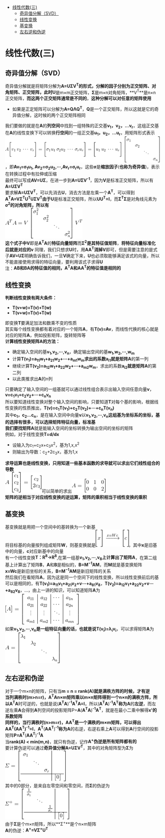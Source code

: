 * [线性代数(三)](#线性代数)
	* [奇异值分解（SVD）](#奇异值分解)
	* [线性变换](#线性变换)
	* [基变换](#基变换)
	* [左右逆和伪逆](#左右逆和伪逆)

<div id="线性代数"></div>

# 线性代数(三)

<div id="奇异值分解"></div>

## 奇异值分解（SVD）

奇异值分解就是将矩阵分解为**A=UΣV<sup>T</sup>**的形式，分解的因子分别为正交矩阵、对角矩阵、正交矩阵，此时**U**是m×m正交矩阵，**Σ**是m×n对角矩阵，**V<sup>T</sup>**是n×n正交矩阵，**而这两个正交矩阵通常是不同的**，**这种分解可以对任意的矩阵使用**  

- 如果是正定矩阵可以分解为**A=QΛQ<sup>T</sup>**，**Q**是一个正交矩阵，所以这就是它的奇异值分解，这时候的两个正交矩阵相同  

我们要做的就是在**A**的**列空间**中找到一组特殊的正交基**v<sub>1</sub>，v<sub>2</sub>，...v<sub>r</sub>**，这组正交基在**A**的线性变换下可以转换**行空间**的一组正交基**u<sub>1</sub>，u<sub>2</sub>，...u<sub>r</sub>**，用矩阵形式表示  
![](./img/线性代数/奇异值分解矩阵.gif)，即**Av<sub>1</sub>=σ<sub>1</sub>u<sub>1</sub>, Av<sub>2</sub>=σ<sub>2</sub>u<sub>2</sub>,⋯,Av<sub>r</sub>=σ<sub>r</sub>u<sub>r</sub>**，这些**σ**是**缩放因子**(**也称为奇异值**)，表示在转换过程中有拉伸或压缩  
最终可以写成**AV=UΣ**，在进一步到**A=UΣV<sup>-1</sup>**，因为**V**是标准正交矩阵，所以有**A=UΣV<sup>T</sup>**  
要求解**A=UΣV<sup>T</sup>**，可以先消去**U**，消去方法是左乘一个**A<sup>T</sup>**，可以得到**A<sup>T</sup>A=VΣ<sup>T</sup>U<sup>T</sup>UΣV<sup>T</sup>**由于**U**是标准正交矩阵，所以**UU<sup>T</sup>=I**，而**Σ<sup>T</sup>Σ**是对角线元素为**σ<sup>2</sup>**的对角矩阵，所以有  
![](./img/线性代数/奇异值分解求V.gif)  
这个式子中**V**即是**A<sup>T</sup>A**的**特征向量矩阵**而**Σ<sup>2</sup>**是其**特征值矩阵**，**将特征向量标准化后就是对应的v**
同理，我们只想求**U**时，用**AA<sup>T</sup>**消掉**V**即可，但是需要注意的是式子**AV=UΣ**明确告诉我们，一旦**V**确定下来，**U**也必须取能够满足该式的向量，所以不能直接使用求得的特征向量，要利用该式子求得**U**  
注：**AB和BA的特征值的相同，A<sup>T</sup>A和AA<sup>T</sup>的特征值是相同的**  

<div id="线性变换"></div>

## 线性变换

**判断线性变换有两大条件：**

- **T(v+w)=T(v)+T(w)**
- **T(v+w)=T(v)+T(w)**

即变换**T**要满足加法和数乘不变的性质  
其实每个线性变换都有着对应的一个矩阵**A**，有**T(v)=Av**，而线性代换的核心就是对应的矩阵**A**，例如投影矩阵，旋转矩阵等  
**计算线性变换矩阵A的方法：**  

- 确定输入空间的基**v<sub>1</sub>,v<sub>2</sub>,⋯,v<sub>n</sub>**，确定输出空间的基**w<sub>1</sub>,w<sub>2</sub>,⋯,w<sub>m</sub>**  
- 计算**T(v<sub>1</sub>)=a<sub>11</sub>w<sub>1</sub>+a<sub>21</sub>w<sub>2</sub>+⋯+a<sub>m1</sub>w<sub>m</sub>**求出的系数**a<sub>i1</sub>**就是矩阵**A**的第一列  
- 继续计算**T(v<sub>2</sub>)=a<sub>12</sub>w<sub>1</sub>+a<sub>22</sub>w<sub>2</sub>+⋯+a<sub>m2</sub>w<sub>m</sub>**，求出的系数**a<sub>i2</sub>**就是矩阵**A**的第二列  
- 以此类推求出**A**的n列  

只要确定了输入空间的一组基就可以通过线性组合表示出输入空间任意向量**v**，**v=c<sub>1</sub>v<sub>1</sub>+c<sub>2</sub>v<sub>2</sub>+⋯+c<sub>n</sub>v<sub>n</sub>**  
所以要知道线性变换对整个输入空间的影响，只要知道**T**对每个基的影响，根据线性变换的性质推出，**T(v)=c<sub>1</sub>T(v<sub>1</sub>)+c<sub>2</sub>T(v<sub>2</sub>)+⋯+c<sub>n</sub>T(v<sub>n</sub>)**  
其中**c<sub>1</sub>，c<sub>2</sub>...c<sub>n</sub>**，是在输入空间中向量**v**以**v<sub>1</sub>,v<sub>2</sub>,⋯,v<sub>n</sub>**这组基为坐标系的坐标，基的选择有很多，可以选择矩阵特征向量，标准基  
我们要找矩阵**A**就是能输入空间的坐标转换为输出空间的坐标的矩阵  
例如，对于线性变换**T=d/dx**  

- 设输入为c<sub>1</sub>+c<sub>2</sub>x+c<sub>3</sub>x<sup>2</sup>，基为1,x,x<sup>2</sup>
- 则输出为导数：c<sub>2</sub>+2c<sub>3</sub>x，基为1,x

**求导运算也是线性变换，只用知道一些基本函数的求导就可以求出它们线性组合的导数**  
![](./img/线性代数/线性变换求导.gif)可以简单的求出![](./img/线性代数/线性变换求导的解.gif)  
**矩阵的逆相当于对应线性变换的逆运算，矩阵的乘积相当于线性变换的乘积**  

<div id="基变换"></div>

## 基变换

基变换就是用把一个空间中的基转换为一个新基  
将目标基的向量按列组成矩阵**W**，则基变换就是![](./img/线性代数/基变换.gif)，其中**x**是旧基中的向量，**c**对应新基中的向量  
有一个线性变换**T：R<sup>8</sup>→R<sup>8</sup>**,在第一组基**v<sub>1</sub>,v<sub>2</sub>,⋯,v<sub>8</sub>**上计算出了矩阵**A**，在第二组基上计算出了矩阵**B**，**A**和**B**是相似的，**B=M<sup>−1</sup>AM**，而**M**就是基变换矩阵  
**x=Wc**是新旧坐标的关系，**B=M<sup>−1</sup>AM**是新旧矩阵的关系  
然后我们在看矩阵**A**，因为这是同一个空间下的线性变换，所以线性变换前后的基可以是相同的，有**T(v<sub>1</sub>)=a<sub>11</sub>v<sub>1</sub>+a<sub>21</sub>v<sub>2</sub>+v⋯+a<sub>81</sub>v<sub>8</sub>**，**T(v<sub>2</sub>)=a<sub>12</sub>v<sub>1</sub>+a<sub>22</sub>v<sub>2</sub>+v⋯+a<sub>82</sub>v<sub>8</sub>**，...，由上一讲的知识，可以知道矩阵**A**为  
![](./img/线性代数/基变换矩阵A.gif)  
如果**v<sub>1</sub>,v<sub>2</sub>,⋯,v<sub>n</sub>**是一组特征向量的话，也就是说**T(v<sub>i</sub>)=λ<sub>i</sub>v<sub>i</sub>**，可以求得矩阵**A**为  
![](./img/线性代数/基变换特征向量.gif)  

<div id="左右逆和伪逆"></div>

## 左右逆和伪逆

对于一个m×n的矩阵，只有当**m = n = rank(A)**就是满秩方阵的时候，才有逆  
当列满秩时(**m>n=r**)，**A<sup>T</sup>A**n×m矩阵乘以m×n矩阵得到一个n×n的满秩方阵，所以**A<sup>T</sup>A**时可逆的，也就是说(**A<sup>T</sup>A**)**<sup>-1</sup>A<sup>T</sup>A=I**，所以(**A<sup>T</sup>A**)**<sup>-1</sup>A<sup>T</sup>**称为**A**的**左逆**，而左逆左乘**A**会得到**A**列空间的投影矩阵P=**A**(**A<sup>T</sup>A**)**<sup>-1</sup>A<sup>T</sup>**，就是在最小二乘中解得**x'**的系数矩阵  
同样的，当行满秩时(**n>m=r**)，**AA<sup>T</sup>**是一个满秩的m×m矩阵，可以得出**AA<sup>T</sup>**(**AA<sup>T</sup>**)**<sup>-1</sup>=I**，**A<sup>T</sup>**(**AA<sup>T</sup>**)**<sup>-1</sup>**称为**A**的右逆，右逆右乘上**A**可以得到**A**行空间的投影矩阵**P=A<sup>T</sup>**(**AA<sup>T</sup>**)**<sup>-1</sup>A**  
当**rank(A) < min(m,n)**，就只有伪逆，记作**A<sup>+</sup>伪逆是所有矩阵都有的**  
要计算伪逆可以通过**奇异值分解A=UΣV<sup>T</sup>**，其中的对角矩阵型为**Σ**为  
![](./img/线性代数/奇异值分解求伪逆.gif)  
其中的0部分，是来自左零空间和零空间，而**Σ**的伪逆为  
![](./img/线性代数/奇异值分解求伪逆对角阵伪逆.gif)  
由于**Σ**是个m×n矩阵，所以**Σ<sup>+</sup>**是个n×m矩阵  
**A**的伪逆：**A<sup>+</sup>=VΣ<sup>+</sup>U<sup>T</sup>**
